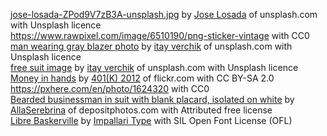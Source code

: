 [jose-losada-ZPod9V7zB3A-unsplash.jpg](https://unsplash.com/photos/ZPod9V7zB3A) by [Jose Losada](https://unsplash.com/@joselosada) of unsplash.com with Unsplash licence<br>
https://www.rawpixel.com/image/6510190/png-sticker-vintage with CC0<br>
[man wearing gray blazer photo](https://unsplash.com/photos/G3ZAhAJ2ojc) by [itay verchik](https://unsplash.com/@itayverchik) of unsplash.com with Unsplash licence <br>
[free suit image](https://unsplash.com/photos/6ZKGBzrDd3I) by [itay verchik](https://unsplash.com/@itayverchik) of unsplash.com with Unsplash licence <br>
[Money in hands](https://www.flickr.com/photos/68751915@N05/6848823919/) by [401(K) 2012](https://www.flickr.com/photos/68751915@N05/) of flickr.com with CC BY-SA 2.0 <br>
https://pxhere.com/en/photo/1624320 with CC0 <br>
[Bearded businessman in suit with blank placard, isolated on white](https://depositphotos.com/179836462/free-stock-photo-bearded-businessman-suit-blank-placard.html) by [AllaSerebrina](https://depositphotos.com/portfolio-12985790.html) of depositphotos.com with Attributed free license<br>
[Libre Baskerville](https://www.1001fonts.com/libre-baskerville-font.html) by [Impallari Type](https://www.1001fonts.com/users/impallari/) with SIL Open Font License (OFL)
